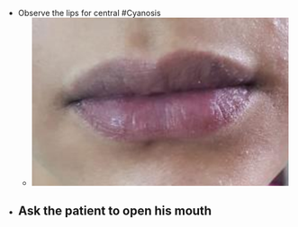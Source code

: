 - Observe the lips for central #Cyanosis
	- ![lip_cyanosis](assets/cyanosis/lip_cyanosis.png)
- Ask the patient to open his mouth
	-